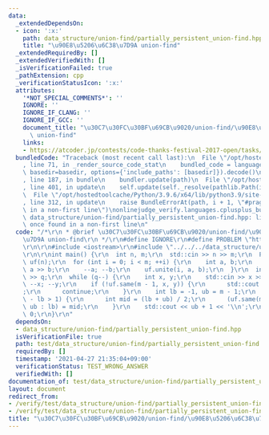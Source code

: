 ```yaml
---
data:
  _extendedDependsOn:
  - icon: ':x:'
    path: data_structure/union-find/partially_persistent_union-find.hpp
    title: "\u90E8\u5206\u6C38\u7D9A union-find"
  _extendedRequiredBy: []
  _extendedVerifiedWith: []
  _isVerificationFailed: true
  _pathExtension: cpp
  _verificationStatusIcon: ':x:'
  attributes:
    '*NOT_SPECIAL_COMMENTS*': ''
    IGNORE: ''
    IGNORE_IF_CLANG: ''
    IGNORE_IF_GCC: ''
    document_title: "\u30C7\u30FC\u30BF\u69CB\u9020/union-find/\u90E8\u5206\u6C38\u7D9A\
      \ union-find"
    links:
    - https://atcoder.jp/contests/code-thanks-festival-2017-open/tasks/code_thanks_festival_2017_h
  bundledCode: "Traceback (most recent call last):\n  File \"/opt/hostedtoolcache/Python/3.9.6/x64/lib/python3.9/site-packages/onlinejudge_verify/documentation/build.py\"\
    , line 71, in _render_source_code_stat\n    bundled_code = language.bundle(stat.path,\
    \ basedir=basedir, options={'include_paths': [basedir]}).decode()\n  File \"/opt/hostedtoolcache/Python/3.9.6/x64/lib/python3.9/site-packages/onlinejudge_verify/languages/cplusplus.py\"\
    , line 187, in bundle\n    bundler.update(path)\n  File \"/opt/hostedtoolcache/Python/3.9.6/x64/lib/python3.9/site-packages/onlinejudge_verify/languages/cplusplus_bundle.py\"\
    , line 401, in update\n    self.update(self._resolve(pathlib.Path(included), included_from=path))\n\
    \  File \"/opt/hostedtoolcache/Python/3.9.6/x64/lib/python3.9/site-packages/onlinejudge_verify/languages/cplusplus_bundle.py\"\
    , line 312, in update\n    raise BundleErrorAt(path, i + 1, \"#pragma once found\
    \ in a non-first line\")\nonlinejudge_verify.languages.cplusplus_bundle.BundleErrorAt:\
    \ data_structure/union-find/partially_persistent_union-find.hpp: line 6: #pragma\
    \ once found in a non-first line\n"
  code: "/*\r\n * @brief \u30C7\u30FC\u30BF\u69CB\u9020/union-find/\u90E8\u5206\u6C38\
    \u7D9A union-find\r\n */\r\n#define IGNORE\r\n#define PROBLEM \"https://atcoder.jp/contests/code-thanks-festival-2017-open/tasks/code_thanks_festival_2017_h\"\
    \r\n\r\n#include <iostream>\r\n#include \"../../../data_structure/union-find/partially_persistent_union-find.hpp\"\
    \r\n\r\nint main() {\r\n  int n, m;\r\n  std::cin >> n >> m;\r\n  PartiallyPersistentUnionFind\
    \ uf(n);\r\n  for (int i = 0; i < m; ++i) {\r\n    int a, b;\r\n    std::cin >>\
    \ a >> b;\r\n    --a; --b;\r\n    uf.unite(i, a, b);\r\n  }\r\n  int q;\r\n  std::cin\
    \ >> q;\r\n  while (q--) {\r\n    int x, y;\r\n    std::cin >> x >> y;\r\n   \
    \ --x; --y;\r\n    if (!uf.same(m - 1, x, y)) {\r\n      std::cout << \"-1\\n\"\
    ;\r\n      continue;\r\n    }\r\n    int lb = -1, ub = m - 1;\r\n    while (ub\
    \ - lb > 1) {\r\n      int mid = (lb + ub) / 2;\r\n      (uf.same(mid, x, y) ?\
    \ ub : lb) = mid;\r\n    }\r\n    std::cout << ub + 1 << '\\n';\r\n  }\r\n  return\
    \ 0;\r\n}\r\n"
  dependsOn:
  - data_structure/union-find/partially_persistent_union-find.hpp
  isVerificationFile: true
  path: test/data_structure/union-find/partially_persistent_union-find.test.cpp
  requiredBy: []
  timestamp: '2021-04-27 21:35:04+09:00'
  verificationStatus: TEST_WRONG_ANSWER
  verifiedWith: []
documentation_of: test/data_structure/union-find/partially_persistent_union-find.test.cpp
layout: document
redirect_from:
- /verify/test/data_structure/union-find/partially_persistent_union-find.test.cpp
- /verify/test/data_structure/union-find/partially_persistent_union-find.test.cpp.html
title: "\u30C7\u30FC\u30BF\u69CB\u9020/union-find/\u90E8\u5206\u6C38\u7D9A union-find"
---
```

